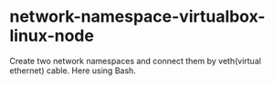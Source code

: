 # network-namespace-virtualbox-linux-node
Create two network namespaces and connect them by veth(virtual ethernet) cable. Here using Bash.
